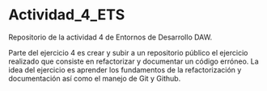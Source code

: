 # Actividad_4_ETS
Repositorio de la actividad 4 de Entornos de Desarrollo DAW.

Parte del ejercicio 4 es crear y subir a un repositorio público el ejercicio realizado que consiste en refactorizar y documentar un código erróneo. La idea del ejercicio es aprender los fundamentos de la refactorización y documentación así como el manejo de Git y Github.
